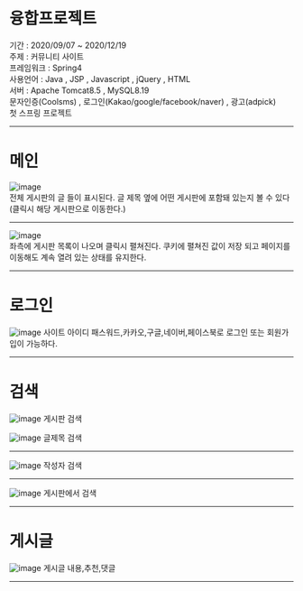 # 융합프로젝트  </br>

기간 : 2020/09/07 ~ 2020/12/19</br>
주제 : 커뮤니티 사이트</br>
프레임워크 : Spring4</br>
사용언어 : Java , JSP , Javascript , jQuery , HTML</br>
서버 : Apache Tomcat8.5 , MySQL8.19</br>
문자인증(Coolsms) , 로그인(Kakao/google/facebook/naver) , 광고(adpick)</br>
첫 스프링 프로젝트 </br>

-----

# 메인
![image](https://user-images.githubusercontent.com/61938906/216224020-37b26a0b-f6d1-4925-9690-3115b70fa8a8.png)</br>
전체 게시판의 글 들이 표시된다. 글 제목 옆에 어떤 게시판에 포함돼 있는지 볼 수 있다 (클릭시 해당 게시판으로 이동한다.)</br>

----

![image](https://user-images.githubusercontent.com/61938906/216224944-fe3066dd-cdd8-4b75-ba6c-df4b11ed9b85.png)</br>
좌측에 게시판 목록이 나오며 클릭시 펼쳐진다. 쿠키에 펼쳐진 값이 저장 되고 페이지를 이동해도 계속 열려 있는 상태를 유지한다.</br>

----

# 로그인
![image](https://user-images.githubusercontent.com/61938906/216225449-1e32881e-2e24-4b82-a7dc-56a33425a30a.png)
사이트 아이디 패스워드,카카오,구글,네이버,페이스북로 로그인 또는 회원가입이 가능하다.</br>

----

# 검색
![image](https://user-images.githubusercontent.com/61938906/216236095-c262787e-3d37-4dc2-bde7-aeee0a46262d.png)
게시판 검색</br>


![image](https://user-images.githubusercontent.com/61938906/216236301-4cd17b27-9484-4a0d-9539-8536eca4a019.png)
글제목 검색</br>

----

![image](https://user-images.githubusercontent.com/61938906/216236533-d91581d4-e733-4604-9821-a54e022bb741.png)
작성자 검색</br>

----

![image](https://user-images.githubusercontent.com/61938906/216236956-e776c5d9-326a-4c23-9367-8d681ee44bbc.png)
게시판에서 검색</br>

----

# 게시글
![image](https://user-images.githubusercontent.com/61938906/216237524-c55ba335-b60e-4645-b441-3ab307195ee1.png)
게시글 내용,추천,댓글</br>

----

